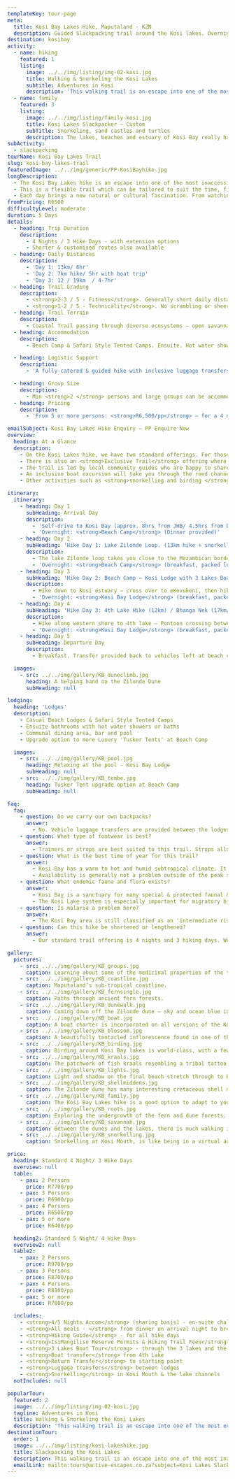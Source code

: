 ```yaml
---
templateKey: tour-page
meta:
  title: Kosi Bay Lakes Hike, Maputaland - KZN
  description: Guided Slackpacking trail around the Kosi lakes. Overnight in bush and beach camps and enjoy a boat trip with snorkelling in the mouth & lake channels.
destination: kosibay
activity:
  - name: hiking
    featured: 1
    listing:
      image: ../../img/listing/img-02-kosi.jpg
      title: Walking & Snorkeling the Kosi Lakes
      subtitle: Adventures in Kosi
      description: 'This walking trail is an escape into one of the most ecologically diverse parts of South Africa. Fern and swamp forests, savannah and secluded beaches. Overnighting in comfortable bush and beach camps with catering, guiding, snorkelling, and a 3 lakes boat-trip.'
  - name: family
    featured: 3
    listing:
      image: ../../img/listing/family-kosi.jpg
      title: Kosi Lakes Slackpacker – Custom
      subTitle: Snorkeling, sand castles and turtles
      description: The lakes, beaches and estuary of Kosi Bay really has something for everyone. Our Kosi Lakes hike can be attuned with shorter walking distances, and a greater emphasis on activities. During the months of Nov and Dec, the giant loggerhead turtles come ashore to lay their eggs at Bhanga Nek, whilst from mid Jan – to the end of March, you may be lucky enough to see the baby turtles hatch.
subActivity:
  - slackpacking
tourName: Kosi Bay Lakes Trail
slug: kosi-bay-lakes-trail
featuredImage: ../../img/generic/PP-KosiBayhike.jpg
longDescription:
  - The Kosi Bay Lakes hike is an escape into one of the most inaccessible and ecologically special parts of South Africa. It is a region of pristine diversity, consisting of four interconnected lakes and an estuary that opens out into the warm Indian Ocean. It forms part of the protected iSimangaliso Wetland Park, South Africa's first World Heritage Site.
  - This is a flexible trail which can be tailored to suit the time, fitness and interests of the group. The average hike day ranges from 9-12kms, winding your way from isolated beach to cool dune forest, through open savannah, and wetlands.
  - Each day brings a new natural or cultural fascination. From watching the local fisherman spear a mullet in their fish kraals, seeing the loggerhead turtles waddle ashore to lay their eggs (Nov – March), or snorkelling in a natural aquarium. It is a great hike option for families.
fromPricing: R6500
difficultyLevel: moderate
duration: 5 Days
details:
  - heading: Trip Duration
    description:
      - 4 Nights / 3 Hike Days - with extension options
      - Shorter & customised routes also available
  - heading: Daily Distances
    description:
      - 'Day 1: 13km/ 6hr'
      - 'Day 2: 7km hike/ 5hr with boat trip'
      - 'Day 3: 12 / 19km  / 4-7hr'
  - heading: Trail Grading
    description:
      - <strong>2-3 / 5 - Fitness</strong>. Generally short daily distances & little ascent, but soft sand makes it harder-going in places.
      - <strong>1-2 / 5 - Technicality</strong>. No scrambling or sheer sections. Some estuary wading and optional dune ascent.
  - heading: Trail Terrain
    description:
      - Coastal Trail passing through diverse ecosystems – open savannah, wetlands, coastal dune & fern forests, shallow lake crossings.
  - heading: Accommodation
    description:
      - Beach Camp & Safari Style Tented Camps. Ensuite. Hot water showers & communal dining.

  - heading: Logistic Support
    description:
      - 'A fully-catered & guided hike with inclusive luggage transfers and 3 Lakes boat-trip'

  - heading: Group Size
    description:
      - Min <strong>2 </strong> persons and large groups can be accommodated
  - heading: Pricing
    description:
      - 'From 5 or more persons: <strong>R6,500/pp</strong> – for a 4 night trail.'

emailSubject: Kosi Bay Lakes Hike Enquiry – PP Enquire Now
overview:
  heading: At a Glance
  description:
    - On the Kosi Lakes hike, we have two standard offerings. For those that like to unpack and not have to repack their bags until the end, we offer a 4 or 5 night trail <strong>based out of beach camp</strong> for all nights. Those that like to mix-up their accommodation experience, we offer a 4 or 5 night Lakes Trail with <strong>3 nights</strong> spent at <strong>beach camp</strong> and 1 or 2 nights spent at <strong>Kosi Lodge </strong>on the western shore of third lake.
    - There is also an <strong>Exclusive Trail</strong> offering where 1 or 2 nights can be spent at IsiBindi's Kosi Forest Lodge on fourth lake.
    - The trail is led by local community guides who are happy to share their knowledge and heritage, so you leave not only 'refreshed' but enriched.
    - An inclusive boat excursion will take you through the reed channels, with an opportunity to snorkel and visit the Tonga fish traps. These <strong>palisade fish kraals</strong> consist of a guide fence that curves in towards a fish trap allowing the fish easy entry but no escape. Fish moving through the channel are guided into the traps where they are then caught and speared by the trap owner. Ownership of these kraals is handed down through the generations.
    - Other activities such as <strong>snorkelling and birding </strong>are very much part of the hike experience, whilst additional activities like turtle tours (in-season) or specialised fishing trips can be organised on request.

itinerary:
  itinerary:
    - heading: Day 1
      subHeading: Arrival Day
      description:
        - 'Self-drive to Kosi Bay (approx. 8hrs from JHB/ 4.5hrs from Durban)'
        - 'Overnight: <strong>Beach Camp</strong> (Dinner provided)'
    - heading: Day 2
      subHeading: 'Hike Day 1: Lake Zilonde Loop. (13km hike + snorkelling in mouth /approx. 6hr)'
      description:
        - The lake Zilonde loop takes you close to the Mozambican border, traversing mangal swamp and fern forest. You will climb a 65m high dune and hike over prehistoric coral dunes (interesting corals & plant communities to see) down to the ocean, where you continue along flat beach through to Kosi Mouth, a palm-fringed beach of rippling sand curved around the mouth. End off your day with snorkelling in the virtual aquarium that is the Kosi Bay Mouth.
        - 'Overnight: <strong>Beach Camp</strong> (breakfast, packed lunch & dinner)'
    - heading: Day 3
      subHeading: 'Hike Day 2: Beach Camp – Kosi Lodge with 3 Lakes Boat Charter (7km hike / 2.5 hr boat trip / 6hr)'
      description:
        - Hike down to Kosi estuary – cross over to eKovukeni, then hike south to first lake. Boat collection at first lake – 3 Lakes Boat Cruise – through the channels with an opportunity to snorkel – up to 2nd & then 3rd lake. Boat drop-off on inland (western shore) of 3rd lake. Hike up to Kosi Bay Lodge.
        - 'Overnight: <strong>Kosi Bay Lodge</strong> (breakfast, packed lunch & dinner)'
    - heading: Day 4
      subHeading: 'Hike Day 3: 4th Lake Hike (12km) / Bhanga Nek (17km/ 4-7hr)'
      description:
        - Hike along western shore to 4th lake – Pontoon crossing between 3rd & 4th lake. Hike through to Bhanga Nek enjoy the beach, back to boat launch. Cross over 3rd lake by boat – hike back up to Kosi Bay Lodge.
        - 'Overnight: <strong>Kosi Bay Lodge</strong> (breakfast, packed lunch & dinner)'
    - heading: Day 5
      subHeading: Departure Day
      description:
        - Breakfast. Transfer provided back to vehicles left at beach camp (approx. 35min)

  images:
    - src: ../../img/gallery/KB_duneclimb.jpg
      heading: A helping hand on the Zilonde Dune
      subHeading: null

lodging:
  heading: 'Lodges'
  description:
    - Casual Beach Lodges & Safari Style Tented Camps
    - Ensuite bathrooms with hot water showers or baths
    - Communal dining area, bar and pool
    - Upgrade option to more Luxury 'Tusker Tents' at Beach Camp

  images:
    - src: ../../img/gallery/KB_pool.jpg
      heading: Relaxing at the pool - Kosi Bay Lodge
      subHeading: null
    - src: ../../img/gallery/KB_tembe.jpg
      heading: Tusker Tent upgrade option at Beach Camp
      subHeading: null

faq:
  faq:
    - question: Do we carry our own backpacks?
      answer:
        - No. Vehicle luggage transfers are provided between the lodges. You need only hike with a daypack with your lunch, water and supplies for the day.
    - question: What type of footwear is best?
      answer:
        - Trainers or strops are best suited to this trail. Strops allows sand to pass through and are great for the estuary crossings, but can cause chaffe when wet. With lightweight tekkies/trainers - just check that they have a solid liner under the upper mesh otherwise sand comes in from the top. Or wear lycra trail running gaiters to prevent sand from getting into the shoe.
    - question: What is the best time of year for this trail?
      answer:
        - Kosi Bay has a warm to hot and humid subtropical climate. It has an average yearly rainfall of 980 mm with rain occurring primarily during summer from Oct to March, with the most rain from Feb to March. May through to November provides the most pleasant hiking temps, but if seeing the turtles is a high priority, then you should plan your hike for Nov - end of March.
        - Availability is generally not a problem outside of the peak school holiday periods.
    - question: What endemic fauna and flora exists?
      answer:
        - Kosi Bay is a sanctuary for many special & protected faunal & floral species. From the ancient Cycads to the most southerly grove of the giant Raffia Palm (whose fronds /leaves are the longest of any plant species in the world) on which the rare fruit-eating Palm-nut vulture depends.
        - The Kosi Lake system is especially important for migratory birds such as the Greater & Lesser Flamingos and Ospreys. The protected lakes provide an important nursery function & supports some of the largest populations of 8 fish species that are listed in the Red Data book for threatened or vulnerable species.
    - question: Is malaria a problem here?
      answer:
        - The Kosi Bay area is still classified as an 'intermediate risk' area according to the Health Department but if you ask the lodges they will tell you this is very outdated. I would only take prophylactics if you are a high risk candidate (pregnant, elderly). Almost all of our hikers dont take, and we have never had a case of malaria reported.
    - question: Can this hike be shortened or lengthened?
      answer:
        - Our standard trail offering is 4 nights and 3 hiking days. We can reduce this to 2 hike days if necessary. We also have 5 and 6 night options around the lakes, and extra 'lay' days at any of the camps, can easily be arranged.

gallery:
  pictures:
    - src: ../../img/gallery/KB_groups.jpg
      caption: Learning about some of the medicinal properties of the trees on the Kosi Bay Lakes hike.
    - src: ../../img/gallery/KB_coastline.jpg
      caption: Maputaland’s sub-tropical coastline.
    - src: ../../img/gallery/KB_fernsingle.jpg
      caption: Paths through ancient fern forests.
    - src: ../../img/gallery/KB_dunewalk.jpg
      caption: Coming down off the Zilonde dune – sky and ocean blue in the horizon.
    - src: ../../img/gallery/KB_boat.jpg
      caption: A boat charter is incorporated on all versions of the Kosi Lakes hike.  You will meander through the channels of first and second lake with the opportunity to snorkel and cross over third lake to Bhanga Nek.
    - src: ../../img/gallery/KB_blossom.jpg
      caption: A beautifully tentacled inflorescence found in one of the mangal forests.
    - src: ../../img/gallery/KB_birding.jpg
      caption: Birding around Kosi Bay lakes is world-class, with a few endemic species such as the Palm-nut vulture.
    - src: ../../img/gallery/KB_kraals.jpg
      caption: The patchwork of fish kraals resembling a tribal tattoo, First Lake, Kosi Bay.
    - src: ../../img/gallery/KB_lights.jpg
      caption: Light and shadow on the final beach stretch through to Kosi Mouth.
    - src: ../../img/gallery/KB_shellmiddens.jpg
      caption: The Zilonde dune has many interesting cretaceous shell middens.
    - src: ../../img/gallery/KB_family.jpg
      caption: The Kosi Bay Lakes hike is a good option to adapt to young families.
    - src: ../../img/gallery/KB_roots.jpg
      caption: Exploring the undergrowth of the fern and dune forests.
    - src: ../../img/gallery/KB_savannah.jpg
      caption: Between the dunes and the lakes, there is much walking in open grassland savannah.
    - src: ../../img/gallery/KB_snorkelling.jpg
      caption: Snorkelling at Kosi Mouth, is like being in a virtual aquarium.

price:
  heading: Standard 4 Night/ 3 Hike Days
  overview: null
  table:
    - pax: 2 Persons
      price: R7700/pp
    - pax: 3 Persons
      price: R6900/pp
    - pax: 4 Persons
      price: R6500/pp
    - pax: 5 or more
      price: R6400/pp

  heading2: Standard 5 Night/ 4 Hike Days
  overview2: null
  table2:
    - pax: 2 Persons
      price: R9700/pp
    - pax: 3 Persons
      price: R8700/pp
    - pax: 4 Persons
      price: R8100/pp
    - pax: 5 or more
      price: R7800/pp

  includes:
    - <strong>4/5 Nights Accom</strong> (sharing basis) - en-suite chalets – 2/3N Beach Camp, 2N Kosi Bay Lodge
    - <strong>All meals - </strong> from dinner on arrival night to breakfast on departure day
    - <strong>Hiking Guide</strong> - for all hike days
    - <strong>IsiMangiliso Reserve Permits & Hiking Trail Fees</strong>
    - <strong>3 Lakes Boat Tour</strong> - through the 3 lakes and the channels
    - <strong>Boat transfer</strong> from 4th Lake
    - <strong>Return Transfer</strong> to starting point
    - <strong>Luggage transfers</strong> between lodges
    - <strong>Snorkelling</strong> in Kosi Mouth & the lake channels
  notIncludes: null

popularTour:
  featured: 2
  image: ../../img/listing/img-02-kosi.jpg
  tagline: Adventures in Kosi
  title: Walking & Snorkeling the Kosi Lakes
  description: 'This walking trail is an escape into one of the most ecologically diverse parts of South Africa. Fern and swamp forests, savannah and secluded beaches. Overnighting in comfortable bush and beach camps with catering, guiding, snorkelling, and a 3 lakes boat-trip.'
destinationTour:
  order: 1
  image: ../../img/listing/kosi-lakeshike.jpg
  title: Slackpacking the Kosi Lakes
  description: This walking trail is an escape into one of the most inaccessible and ecologically diverse parts of Southern Africa. From fern and swamp forests, savannah and secluded beaches; the daily hike distances range from 10 – 17km a day, with overnight stays in comfortable bush and beach camps. Luggage transfers, catering, guiding, snorkelling, and a boat-trip across the 3 lakes, are all inclusive in these trails.
  emailLink: mailto:tours@active-escapes.co.za?subject=Kosi Lakes Slackpacking – Kosi Destination Listing
---
```

